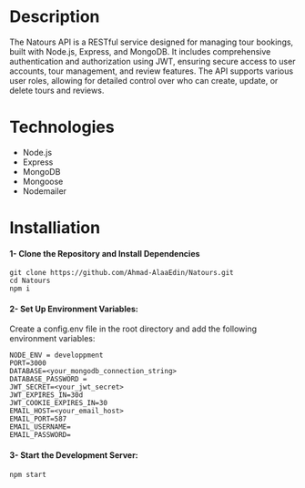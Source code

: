 

<h1>Description</h1>
<p>The Natours API is a RESTful service designed for managing tour bookings, built with Node.js, Express, and MongoDB. It includes comprehensive authentication and authorization using JWT, ensuring secure access to user accounts, tour management, and review features. The API supports various user roles, allowing for detailed control over who can create, update, or delete tours and reviews.</p>

<h1>Technologies</h1>
<ul>
<li>Node.js</li>
<li>Express</li>
<li>MongoDB</li>
<li>Mongoose</li>
<li>Nodemailer</li>
</ul>



<h1>Installiation</h1>

<h4>1- Clone the Repository and Install Dependencies</h4>

```
git clone https://github.com/Ahmad-AlaaEdin/Natours.git
cd Natours
npm i
```
<h4>2- Set Up Environment Variables:</h4>
Create a config.env file in the root directory and add the following environment variables:

```
NODE_ENV = developpment
PORT=3000
DATABASE=<your_mongodb_connection_string>
DATABASE_PASSWORD = 
JWT_SECRET=<your_jwt_secret>
JWT_EXPIRES_IN=30d
JWT_COOKIE_EXPIRES_IN=30
EMAIL_HOST=<your_email_host>
EMAIL_PORT=587   
EMAIL_USERNAME=
EMAIL_PASSWORD=
```
<h4>3- Start the Development Server:</h4>

```
npm start
```
